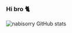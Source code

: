 ### Hi bro 🐈
![nabisorry GitHub stats](https://github-readme-stats.vercel.app/api?username=nabisorry&theme=vue&show_icons=true)
